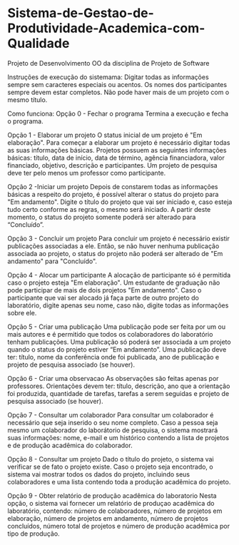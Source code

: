 # Sistema-de-Gestao-de-Produtividade-Academica-com-Qualidade
Projeto de Desenvolvimento OO da disciplina de Projeto de Software

Instruções de execução do sistemama:
Digitar todas as informações sempre sem caracteres especiais ou acentos. Os nomes dos participantes sempre devem estar completos. Não pode haver mais de um projeto com o mesmo título.

Como funciona:
Opção 0 - Fechar o programa
Termina a execução e fecha o programa.

Opção 1 - Elaborar um projeto
O status inicial de um projeto é "Em elaboração". Para começar a elaborar um projeto é necessário digitar todas as suas informações básicas. Projetos possuem as seguintes informações básicas: título, data de início, data de término, agência financiadora, valor financiado, objetivo, descrição e participantes. Um projeto de pesquisa deve ter pelo menos um professor como participante.

Opção 2 -Iniciar um projeto
Depois de constarem todas as informações básicas a respeito do projeto, é possível alterar o status do projeto para "Em andamento". Digite o título do projeto que vai ser iniciado e, caso esteja tudo certo conforme as regras, o mesmo será iniciado. A partir deste momento, o status do projeto somente poderá ser alterado para “Concluído”.

Opção 3 - Concluir um projeto
Para concluir um projeto é necessário existir publicações associadas a ele. Então, se não huver nenhuma publicação associada ao projeto, o status do projeto não poderá ser alterado de "Em andamento" para "Concluído".

Opção 4 - Alocar um participante
A alocação de participante só é permitida caso o projeto esteja "Em elaboração". Um estudante de graduação não pode participar de mais de dois projetos "Em andamento". Caso o participante que vai ser alocado já faça parte de outro projeto do laboratório, digite apenas seu nome, caso não, digite todas as informações sobre ele.

Opção 5 - Criar uma publicação
Uma publicação pode ser feita por um ou mais autores e é permitido que todos os colaboradores do laboratório tenham publicações. Uma publicação só poderá ser associada a um projeto quando o status do projeto estiver “Em andamento”. Uma publicação deve ter: título, nome da conferência onde foi publicada, ano de publicação e projeto de pesquisa associado (se houver).

Opção 6 - Criar uma observacao
As observações são feitas apenas por professores. Orientações devem ter: título, descrição, ano que a orientação foi produzida, quantidade de tarefas, tarefas a serem seguidas e projeto de pesquisa associado (se houver).

Opção 7 - Consultar um colaborador
Para consultar um colaborador é necessário que seja inserido o seu nome completo. Caso a pessoa seja mesmo um colaborador do laborátorio de pesquisa, o sistema mostrará suas informações: nome, e-mail e um histórico contendo a lista de projetos e de produção acadêmica do colaborador.

Opção 8 - Consultar um projeto
Dado o título do projeto, o sistema vai verificar se de fato o projeto existe. Caso o projeto seja encontrado, o sistema vai mostrar todos os dados do projeto, incluindo seus colaboradores e uma lista contendo toda a produção acadêmica do projeto.

Opção 9 - Obter relatório de produção acadêmica do laboratorio
Nesta opção, o sistema vai fornecer um relatório de produçao acadêmica do laboratório, contendo: número de colaboradores, número de projetos em elaboração, número de projetos em andamento, número de projetos concluídos, número total de projetos e número de produção acadêmica por tipo de produção.

